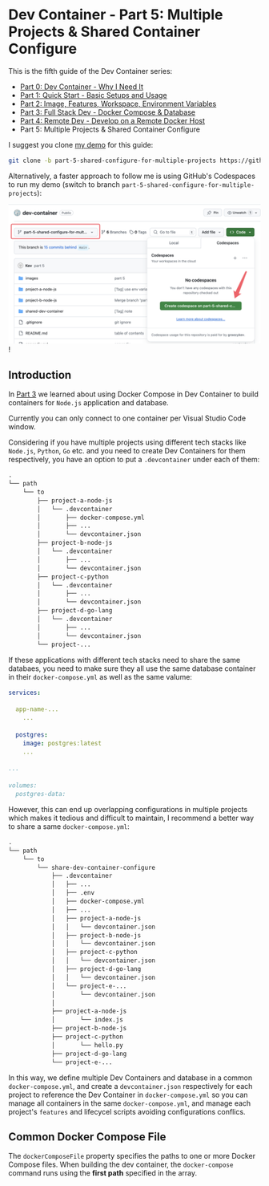 # Dev Container - Part 5: Multiple Projects & Shared Container Configure

This is the fifth guide of the Dev Container series:

- [Part 0: Dev Container - Why I Need It](./README.md)
- [Part 1: Quick Start - Basic Setups and Usage](./part-1.md)
- [Part 2: Image, Features, Workspace, Environment Variables](./part-2.md)
- [Part 3: Full Stack Dev - Docker Compose & Database](./part-3.md)
- [Part 4: Remote Dev - Develop on a Remote Docker Host](./part-4.md)
- Part 5: Multiple Projects & Shared Container Configure

I suggest you clone [my demo](https://github.com/graezykev/dev-container/tree/part-5-shared-configure-for-multiple-projects) for this guide:

```sh
git clone -b part-5-shared-configure-for-multiple-projects https://github.com/graezykev/dev-container.git
```

Alternatively, a faster approach to follow me is using GitHub's Codespaces to run my demo (switch to branch `part-5-shared-configure-for-multiple-projects`):

![Run demo in Codespaces](./images/part-5/run-in-codespaces.png)!

## Introduction

In [Part 3](./part-3.md) we learned about using Docker Compose in Dev Container to build containers for `Node.js` application and database.

Currently you can only connect to one container per Visual Studio Code window.

Considering if you have multiple projects using different tech stacks like `Node.js`, `Python`, `Go` etc. and you need to create Dev Containers for them respectively, you have an option to put a `.devcontainer` under each of them:

```txt
.
└── path
    └── to
        ├── project-a-node-js
        │   └── .devcontainer
        │       ├── docker-compose.yml
        │       ├── ...
        │       └── devcontainer.json
        ├── project-b-node-js
        │   └── .devcontainer
        │       ├── ...
        │       └── devcontainer.json
        ├── project-c-python
        │   └── .devcontainer
        │       ├── ...
        │       └── devcontainer.json
        ├── project-d-go-lang
        │   └── .devcontainer
        │       ├── ...
        │       └── devcontainer.json
        └── project-...
```

If these applications with different tech stacks need to share the same databaes, you need to make sure they all use the same database container in their `docker-compose.yml` as well as the same valume:

```yml
services:

  app-name-...
    ...

  postgres:
    image: postgres:latest
    ...

...

volumes:
  postgres-data:
```

However, this can end up overlapping configurations in multiple projects which makes it tedious and difficult to maintain, I recommend a better way to share a same `docker-compose.yml`:

```txt
.
└── path
    └── to
        └── share-dev-container-configure
            ├── .devcontainer
            │   ├── ...
            │   ├── .env
            │   ├── docker-compose.yml
            │   ├── ...
            │   ├── project-a-node-js
            │   │   └── devcontainer.json
            │   ├── project-b-node-js
            │   │   └── devcontainer.json
            │   ├── project-c-python
            │   │   └── devcontainer.json
            │   ├── project-d-go-lang
            │   │   └── devcontainer.json
            │   └── project-e-...
            │       └── devcontainer.json
            │
            ├── project-a-node-js
            │       └── index.js
            ├── project-b-node-js
            ├── project-c-python
            │       └── hello.py
            ├── project-d-go-lang
            └── project-e-...
```

In this way, we define multiple Dev Containers and database in a common `docker-compose.yml`, and create a `devcontainer.json` respectively for each project to reference the Dev Container in `docker-compose.yml` so you can manage all containers in the same `docker-compose.yml`, and manage each project's `features` and lifecycel scripts avoiding configurations conflics.

## Common Docker Compose File

The `dockerComposeFile` property specifies the paths to one or more Docker Compose files. When building the dev container, the `docker-compose` command runs using the **first path** specified in the array.
